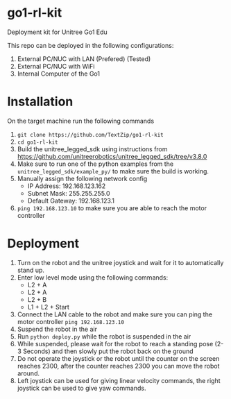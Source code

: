 # go1-rl-kit
Deployment kit for Unitree Go1 Edu 

This repo can be deployed in the following configurations:
1. External PC/NUC with LAN (Prefered) (Tested)
2. External PC/NUC with WiFi 
3. Internal Computer of the Go1 

# Installation 
On the target machine run the following commands
1. `git clone https://github.com/TextZip/go1-rl-kit`  
2. `cd go1-rl-kit`
3. Build the unitree_legged_sdk using instructions from https://github.com/unitreerobotics/unitree_legged_sdk/tree/v3.8.0
4. Make sure to run one of the python examples from the `unitree_legged_sdk/example_py/` to make sure the build is working. 
5. Manually assign the following network config
    - IP Address: 192.168.123.162
    - Subnet Mask: 255.255.255.0
    - Default Gateway: 192.168.123.1
6. `ping 192.168.123.10` to make sure you are able to reach the motor controller

# Deployment
1. Turn on the robot and the unitree joystick and wait for it to automatically stand up.
2. Enter low level mode using the following commands:
    - L2 + A
    - L2 + A
    - L2 + B
    - L1 + L2 + Start
3. Connect the LAN cable to the robot and make sure you can ping the motor controller `ping 192.168.123.10` 
4. Suspend the robot in the air 
5. Run `python deploy.py` while the robot is suspended in the air
2. While suspended, please wait for the robot to reach a standing pose (2-3 Seconds) and then slowly put the robot back on the ground
3. Do not operate the joystick or the robot until the counter on the screen reaches 2300, after the counter reaches 2300 you can move the robot around. 
4. Left joystick can be used for giving linear velocity commands, the right joystick can be used to give yaw commands.


